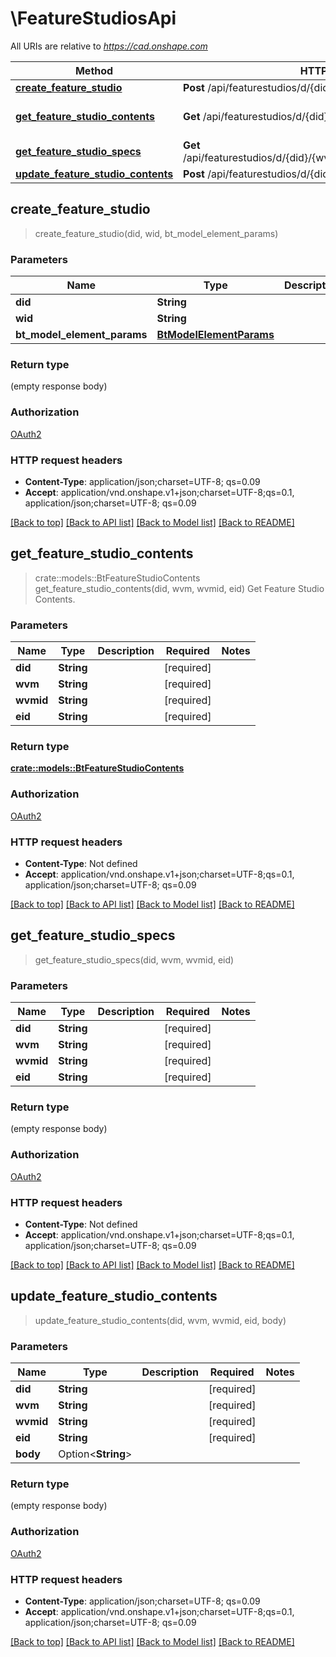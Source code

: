 # \FeatureStudiosApi

All URIs are relative to *https://cad.onshape.com*

Method | HTTP request | Description
------------- | ------------- | -------------
[**create_feature_studio**](FeatureStudiosApi.md#create_feature_studio) | **Post** /api/featurestudios/d/{did}/w/{wid} | 
[**get_feature_studio_contents**](FeatureStudiosApi.md#get_feature_studio_contents) | **Get** /api/featurestudios/d/{did}/{wvm}/{wvmid}/e/{eid} | Get Feature Studio Contents.
[**get_feature_studio_specs**](FeatureStudiosApi.md#get_feature_studio_specs) | **Get** /api/featurestudios/d/{did}/{wvm}/{wvmid}/e/{eid}/featurespecs | 
[**update_feature_studio_contents**](FeatureStudiosApi.md#update_feature_studio_contents) | **Post** /api/featurestudios/d/{did}/{wvm}/{wvmid}/e/{eid} | 



## create_feature_studio

> create_feature_studio(did, wid, bt_model_element_params)


### Parameters


Name | Type | Description  | Required | Notes
------------- | ------------- | ------------- | ------------- | -------------
**did** | **String** |  | [required] |
**wid** | **String** |  | [required] |
**bt_model_element_params** | [**BtModelElementParams**](BtModelElementParams.md) |  | [required] |

### Return type

 (empty response body)

### Authorization

[OAuth2](../README.md#OAuth2)

### HTTP request headers

- **Content-Type**: application/json;charset=UTF-8; qs=0.09
- **Accept**: application/vnd.onshape.v1+json;charset=UTF-8;qs=0.1, application/json;charset=UTF-8; qs=0.09

[[Back to top]](#) [[Back to API list]](../README.md#documentation-for-api-endpoints) [[Back to Model list]](../README.md#documentation-for-models) [[Back to README]](../README.md)


## get_feature_studio_contents

> crate::models::BtFeatureStudioContents get_feature_studio_contents(did, wvm, wvmid, eid)
Get Feature Studio Contents.

### Parameters


Name | Type | Description  | Required | Notes
------------- | ------------- | ------------- | ------------- | -------------
**did** | **String** |  | [required] |
**wvm** | **String** |  | [required] |
**wvmid** | **String** |  | [required] |
**eid** | **String** |  | [required] |

### Return type

[**crate::models::BtFeatureStudioContents**](BTFeatureStudioContents.md)

### Authorization

[OAuth2](../README.md#OAuth2)

### HTTP request headers

- **Content-Type**: Not defined
- **Accept**: application/vnd.onshape.v1+json;charset=UTF-8;qs=0.1, application/json;charset=UTF-8; qs=0.09

[[Back to top]](#) [[Back to API list]](../README.md#documentation-for-api-endpoints) [[Back to Model list]](../README.md#documentation-for-models) [[Back to README]](../README.md)


## get_feature_studio_specs

> get_feature_studio_specs(did, wvm, wvmid, eid)


### Parameters


Name | Type | Description  | Required | Notes
------------- | ------------- | ------------- | ------------- | -------------
**did** | **String** |  | [required] |
**wvm** | **String** |  | [required] |
**wvmid** | **String** |  | [required] |
**eid** | **String** |  | [required] |

### Return type

 (empty response body)

### Authorization

[OAuth2](../README.md#OAuth2)

### HTTP request headers

- **Content-Type**: Not defined
- **Accept**: application/vnd.onshape.v1+json;charset=UTF-8;qs=0.1, application/json;charset=UTF-8; qs=0.09

[[Back to top]](#) [[Back to API list]](../README.md#documentation-for-api-endpoints) [[Back to Model list]](../README.md#documentation-for-models) [[Back to README]](../README.md)


## update_feature_studio_contents

> update_feature_studio_contents(did, wvm, wvmid, eid, body)


### Parameters


Name | Type | Description  | Required | Notes
------------- | ------------- | ------------- | ------------- | -------------
**did** | **String** |  | [required] |
**wvm** | **String** |  | [required] |
**wvmid** | **String** |  | [required] |
**eid** | **String** |  | [required] |
**body** | Option<**String**> |  |  |

### Return type

 (empty response body)

### Authorization

[OAuth2](../README.md#OAuth2)

### HTTP request headers

- **Content-Type**: application/json;charset=UTF-8; qs=0.09
- **Accept**: application/vnd.onshape.v1+json;charset=UTF-8;qs=0.1, application/json;charset=UTF-8; qs=0.09

[[Back to top]](#) [[Back to API list]](../README.md#documentation-for-api-endpoints) [[Back to Model list]](../README.md#documentation-for-models) [[Back to README]](../README.md)

